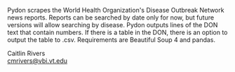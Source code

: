 Pydon scrapes the World Health Organization's Disease Outbreak Network news reports. Reports can be searched by date only for now, but future versions will allow searching by disease. Pydon outputs lines of the DON text that contain numbers. If there is a table in the DON, there is an option to output the table to .csv. Requirements are Beautiful Soup 4 and pandas.

Caitlin Rivers    
cmrivers@vbi.vt.edu
